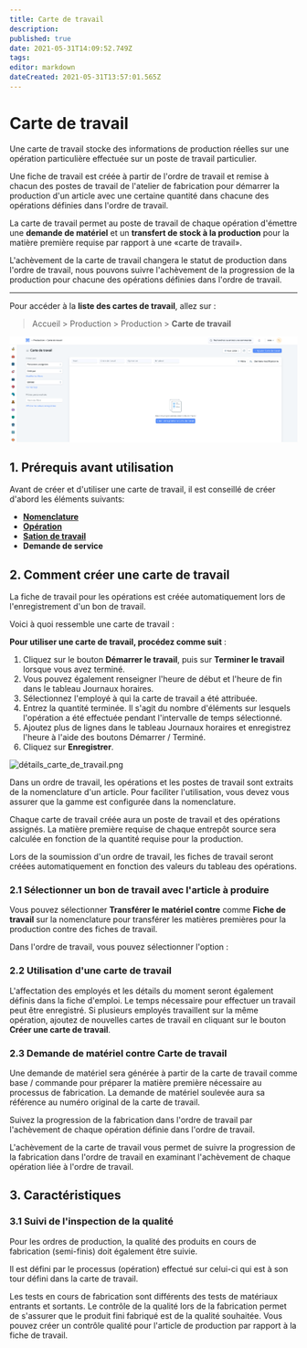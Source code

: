 ```yaml
---
title: Carte de travail
description: 
published: true
date: 2021-05-31T14:09:52.749Z
tags: 
editor: markdown
dateCreated: 2021-05-31T13:57:01.565Z
---
```


# Carte de travail

Une carte de travail stocke des informations de production réelles sur une opération particulière effectuée sur un poste de travail particulier.

Une fiche de travail est créée à partir de l'ordre de travail et remise à chacun des postes de travail de l'atelier de fabrication pour démarrer la production d'un article avec une certaine quantité dans chacune des opérations définies dans l'ordre de travail.

La carte de travail permet au poste de travail de chaque opération d'émettre une **demande de matériel** et un **transfert de stock à la production** pour la matière première requise par rapport à une «carte de travail».

L'achèvement de la carte de travail changera le statut de production dans l'ordre de travail, nous pouvons suivre l'achèvement de la progression de la production pour chacune des opérations définies dans l'ordre de travail.

---

Pour accéder à la **liste des cartes de travail**, allez sur :

> Accueil > Production > Production > **Carte de travail**

![liste_carte_de_travail.png](/content/manufacturing/job-card/liste_carte_de_travail.png)

## 1. Prérequis avant utilisation

Avant de créer et d'utiliser une carte de travail, il est conseillé de créer d'abord les éléments suivants:

- **[Nomenclature](/dokos/production/nomenclature)**
- **[Opération](/dokos/production/operation)**
- **[Sation de travail](/dokos/production/station-de-travail)**
- **Demande de service**

## 2. Comment créer une carte de travail

La fiche de travail pour les opérations est créée automatiquement lors de l'enregistrement d'un bon de travail.

Voici à quoi ressemble une carte de travail :

**Pour utiliser une carte de travail, procédez comme suit** :

1. Cliquez sur le bouton **Démarrer le travail**, puis sur **Terminer le travail** lorsque vous avez terminé.
2. Vous pouvez également renseigner l'heure de début et l'heure de fin dans le tableau Journaux horaires.
3. Sélectionnez l'employé à qui la carte de travail a été attribuée.
4. Entrez la quantité terminée. Il s'agit du nombre d'éléments sur lesquels l'opération a été effectuée pendant l'intervalle de temps sélectionné.
5. Ajoutez plus de lignes dans le tableau Journaux horaires et enregistrez l'heure à l'aide des boutons Démarrer / Terminé.
6. Cliquez sur **Enregistrer**.

![détails_carte_de_travail.png](/content/manufacturing/job-card/détails_carte_de_travail.png)

Dans un ordre de travail, les opérations et les postes de travail sont extraits de la nomenclature d'un article. Pour faciliter l'utilisation, vous devez vous assurer que la gamme est configurée dans la nomenclature.

Chaque carte de travail créée aura un poste de travail et des opérations assignés. La matière première requise de chaque entrepôt source sera calculée en fonction de la quantité requise pour la production.

Lors de la soumission d'un ordre de travail, les fiches de travail seront créées automatiquement en fonction des valeurs du tableau des opérations.

### 2.1 Sélectionner un bon de travail avec l'article à produire

Vous pouvez sélectionner **Transférer le matériel contre** comme **Fiche de travail** sur la nomenclature pour transférer les matières premières pour la production contre des fiches de travail.

Dans l'ordre de travail, vous pouvez sélectionner l'option :

### 2.2 Utilisation d'une carte de travail

L'affectation des employés et les détails du moment seront également définis dans la fiche d'emploi. Le temps nécessaire pour effectuer un travail peut être enregistré. Si plusieurs employés travaillent sur la même opération, ajoutez de nouvelles cartes de travail en cliquant sur le bouton **Créer une carte de travail**.

### 2.3 Demande de matériel contre Carte de travail

Une demande de matériel sera générée à partir de la carte de travail comme base / commande pour préparer la matière première nécessaire au processus de fabrication. La demande de matériel soulevée aura sa référence au numéro original de la carte de travail.

Suivez la progression de la fabrication dans l'ordre de travail par l'achèvement de chaque opération définie dans l'ordre de travail.

L'achèvement de la carte de travail vous permet de suivre la progression de la fabrication dans l'ordre de travail en examinant l'achèvement de chaque opération liée à l'ordre de travail.

## 3. Caractéristiques 
### 3.1 Suivi de l'inspection de la qualité 

Pour les ordres de production, la qualité des produits en cours de fabrication (semi-finis) doit également être suivie. 

Il est défini par le processus (opération) effectué sur celui-ci qui est à son tour défini dans la carte de travail. 

Les tests en cours de fabrication sont différents des tests de matériaux entrants et sortants. Le contrôle de la qualité lors de la fabrication permet de s'assurer que le produit fini fabriqué est de la qualité souhaitée. Vous pouvez créer un contrôle qualité pour l'article de production par rapport à la fiche de travail.